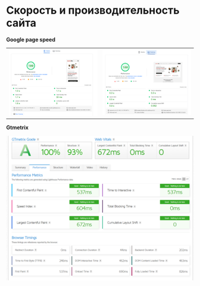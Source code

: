 # Скорость и производительность сайта 

**Google page speed**
<table>
   <tr>
      <td>
         <img src="public/img/md/pagespeed_mob.png" alt="Картинка мобильного" title="Картинка">
      </td>
      <td>
         <img src="public/img/md/pagespeed_des.png" alt="Картинка компьютера" title="Картинка">
      </td>
   </tr>
</table>

**Gtmetrix**

 <img src="public/img/md/GTmetrix.png" alt="Картинка">